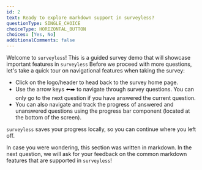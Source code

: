 ```yaml
---
id: 2
text: Ready to explore markdown support in surveyless?
questionType: SINGLE_CHOICE
choiceType: HORIZONTAL_BUTTON
choices: [Yes, No]
additionalComments: false
---
```


Welcome to `surveyless`! This is a guided survey demo that will showcase important features in `surveyless` Before we proceed with more questions, let's take a quick tour on navigational features when taking the survey:

- Click on the logo/header to head back to the survey home page.
- Use the arrow keys ⬅️➡️ to navigate through survey questions. You can only go to the next question if you have answered the current question.
- You can also navigate and track the progress of answered and unanswered questions using the progress bar component (located at the bottom of the screen).

`surveyless` saves your progress locally, so you can continue where you left off.

In case you were wondering, this section was written in markdown. In the next question, we will ask for your feedback on the common markdown features that are supported in `surveyless`!
